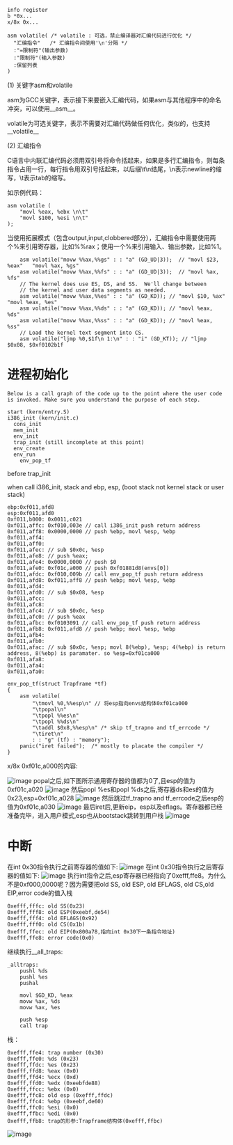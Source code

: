 
```
info register
b *0x...
x/8x 0x...
```

```
asm volatile( /* volatile : 可选，禁止编译器对汇编代码进行优化 */
  "汇编指令"   /* 汇编指令间使用'\n'分隔 */
  :"=限制符"(输出参数)
  :"限制符"(输入参数)
  :保留列表
)
```
(1) 关键字asm和volatile

asm为GCC关键字，表示接下来要嵌入汇编代码，如果asm与其他程序中的命名冲突，可以使用__asm__。

volatile为可选关键字，表示不需要对汇编代码做任何优化，类似的，也支持__volatile__

(2) 汇编指令

C语言中内联汇编代码必须用双引号将命令括起来，如果是多行汇编指令，则每条指令占用一行，每行指令用双引号括起来，以后缀\t\n结尾，\n表示newline的缩写，\t表示tab的缩写。

如示例代码：
```
asm volatile (
    "movl %eax, %ebx \n\t"
    "movl $100, %esi \n\t"
);
```
当使用拓展模式（包含output,input,clobbered部分），汇编指令中需要使用两个%来引用寄存器，比如%%rax；使用一个%来引用输入、输出参数，比如%1。

```
	asm volatile("movw %%ax,%%gs" : : "a" (GD_UD|3));  // "movl $23, %eax"   "movl %ax, %gs"
	asm volatile("movw %%ax,%%fs" : : "a" (GD_UD|3));  // "movl %ax, %fs"
	// The kernel does use ES, DS, and SS.  We'll change between
	// the kernel and user data segments as needed.
	asm volatile("movw %%ax,%%es" : : "a" (GD_KD)); // "movl $10, %ax" "movl %eax, %es"
	asm volatile("movw %%ax,%%ds" : : "a" (GD_KD)); // "movl %eax, %ds"
	asm volatile("movw %%ax,%%ss" : : "a" (GD_KD)); // "movl %eax, %ss"
	// Load the kernel text segment into CS.
	asm volatile("ljmp %0,$1f\n 1:\n" : : "i" (GD_KT)); // "ljmp $0x08, $0xf0102b1f
```

# 进程初始化
```
Below is a call graph of the code up to the point where the user code is invoked. Make sure you understand the purpose of each step.

start (kern/entry.S)
i386_init (kern/init.c)
  cons_init
  mem_init
  env_init
  trap_init (still incomplete at this point)
  env_create
  env_run
    env_pop_tf
```
before trap_init

when call i386_init, stack and ebp, esp, (boot stack not kernel stack or user stack)
```
ebp:0xf011,afd8
esp:0xf011,afd0
0xf011,b000: 0x0011,c021
0xf011,affc: 0xf010,003e // call i386_init push return address
0xf011,aff8: 0x0000,0000 // push %ebp, movl %esp, %ebp
0xf011,aff4:
0xf011,aff0:
0xf011,afec: // sub $0x0c, %esp
0xf011,afe8: // push %eax; 
0xf011,afe4: 0x0000,0000 // push $0
0xf011,afe0: 0xf01c,a000 // push 0xf01881d8(envs[0])
0xf011,afdc: 0xf010,009b // call env_pop_tf push return address
0xf011,afd8: 0xf011,aff8 // push %ebp; movl %esp, %ebp
0xf011,afd4: 
0xf011,afd0: // sub $0x08, %esp
0xf011,afcc:
0xf011,afc8:
0xf011,afc4: // sub $0x0c, %esp
0xf011,afc0: // push %eax
0xf011,afbc: 0xf0103091 // call env_pop_tf push return address
0xf011,afb8: 0xf011,afd8 // push %ebp; movl %esp, %ebp
0xf011,afb4:
0xf011,afb0:
0xf011,afac: // sub $0x0c, %esp; movl 8(%ebp), %esp; 4(%ebp) is return address, 8(%ebp) is paramater. so %esp=0xf01ca000
0xf011,afa8: 
0xf011,afa4:
0xf011,afa0:
```
```
env_pop_tf(struct Trapframe *tf)
{
	asm volatile(
		"\tmovl %0,%%esp\n" // 将esp指向envs结构体0xf01ca000
		"\tpopal\n" 
		"\tpopl %%es\n"
		"\tpopl %%ds\n"
		"\taddl $0x8,%%esp\n" /* skip tf_trapno and tf_errcode */
		"\tiret\n"
		: : "g" (tf) : "memory");
	panic("iret failed");  /* mostly to placate the compiler */
}
```
x/8x 0xf01c,a000的内容:

![image](./envs[0].png)
popal之后,如下图所示通用寄存器的值都为0了,且esp的值为0xf01c,a020
![image](./popal.png)
然后popl %es和popl %ds之后,寄存器ds和es的值为0x23,esp=0xf01c,a028
![image](./ds&es.png)
然后跳过tf_trapno and tf_errcode之后esp的值为0xf01c,a030
![image](./skip_errno.png)
最后iret后,更新eip，esp以及eflags。寄存器都已经准备完毕，进入用户模式,esp也从bootstack跳转到用户栈
![image](./iret.png)

# 中断

在int 0x30指令执行之前寄存器的值如下:
![image](./before_syscall.png)
在int 0x30指令执行之后寄存器的值如下:
![image](./after_syscall.png)
执行int指令之后,esp寄存器已经指向了0xefff,ffe8。为什么不是0xf000,0000呢？因为需要把old SS, old ESP, old EFLAGS, old CS,old EIP,error code的值入栈

```
0xefff,fffc: old SS(0x23)
0xefff,fff8: old ESP(0xeebf,de54)
0xefff,fff4: old EFLAGS(0x92)
0xefff,fff0: old CS(0x1b)
0xefff,ffec: old EIP(0x800a78,指向int 0x30下一条指令地址)
0xefff,ffe8: error code(0x0)
```
继续执行__all_traps:
```
_alltraps:
	pushl %ds
	pushl %es
	pushal 

	movl $GD_KD, %eax
	movw %ax, %ds
	movw %ax, %es

	push %esp
	call trap
```
栈：
```
0xefff,ffe4: trap number (0x30)
0xefff,ffe0: %ds (0x23)
0xefff,ffdc: %es (0x23)
0xefff,ffd8: %eax (0x0)
0xefff,ffd4: %ecx (0xd)
0xefff,ffd0: %edx (0xeebfde88)
0xefff,ffcc: %ebx (0x0)
0xefff,ffc8: old esp (0xefff,ffdc)
0xefff,ffc4: %ebp (0xeebf,de60)
0xefff,ffc0: %esi (0x0)
0xefff,ffbc: %edi (0x0)
0xefff,ffb8: trap的形参:Trapframe结构体(0xefff,ffbc)
```
![image](./syscall_stack.png)

```
